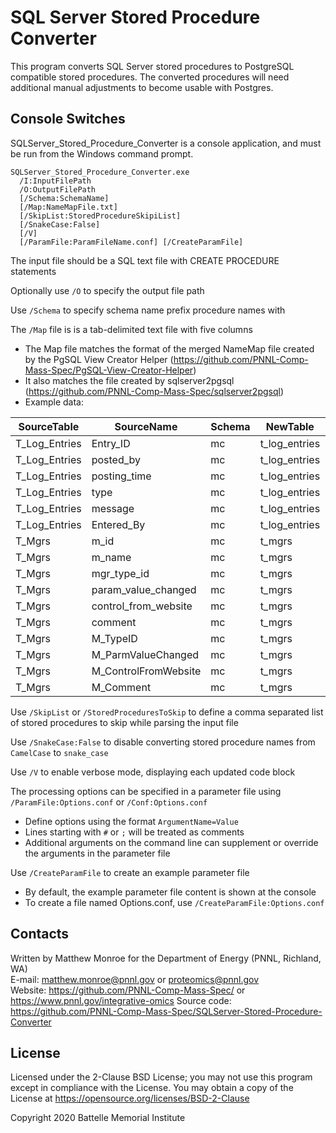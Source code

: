 # SQL Server Stored Procedure Converter

This program converts SQL Server stored procedures to PostgreSQL compatible stored procedures.
The converted procedures will need additional manual adjustments to become usable with Postgres.

## Console Switches

SQLServer_Stored_Procedure_Converter is a console application, and must be run from the Windows command prompt.

```
SQLServer_Stored_Procedure_Converter.exe
  /I:InputFilePath
  /O:OutputFilePath
  [/Schema:SchemaName]
  [/Map:NameMapFile.txt]
  [/SkipList:StoredProcedureSkipiList]
  [/SnakeCase:False]
  [/V]
  [/ParamFile:ParamFileName.conf] [/CreateParamFile]
```

The input file should be a SQL text file with CREATE PROCEDURE statements

Optionally use `/O` to specify the output file path

Use `/Schema` to specify schema name prefix procedure names with

The `/Map` file is is a tab-delimited text file with five columns
* The Map file matches the format of the merged NameMap file created by the PgSQL View Creator Helper (https://github.com/PNNL-Comp-Mass-Spec/PgSQL-View-Creator-Helper)
* It also matches the file created by sqlserver2pgsql (https://github.com/PNNL-Comp-Mass-Spec/sqlserver2pgsql)
* Example data:

| SourceTable   | SourceName           | Schema | NewTable        | NewName               |
|---------------|----------------------|--------|-----------------|-----------------------|
| T_Log_Entries | Entry_ID             | mc     | t_log_entries   | entry_id              |
| T_Log_Entries | posted_by            | mc     | t_log_entries   | posted_by             |
| T_Log_Entries | posting_time         | mc     | t_log_entries   | posting_time          |
| T_Log_Entries | type                 | mc     | t_log_entries   | type                  |
| T_Log_Entries | message              | mc     | t_log_entries   | message               |
| T_Log_Entries | Entered_By           | mc     | t_log_entries   | entered_by            |
| T_Mgrs        | m_id                 | mc     | t_mgrs          | mgr_id                |
| T_Mgrs        | m_name               | mc     | t_mgrs          | mgr_name              |
| T_Mgrs        | mgr_type_id          | mc     | t_mgrs          | mgr_type_id           |
| T_Mgrs        | param_value_changed  | mc     | t_mgrs          | param_value_changed   |
| T_Mgrs        | control_from_website | mc     | t_mgrs          | control_from_website  |
| T_Mgrs        | comment              | mc     | t_mgrs          | comment               |
| T_Mgrs        | M_TypeID             | mc     | t_mgrs          | mgr_type_id           |
| T_Mgrs        | M_ParmValueChanged   | mc     | t_mgrs          | param_value_changed   |
| T_Mgrs        | M_ControlFromWebsite | mc     | t_mgrs          | control_from_website  |
| T_Mgrs        | M_Comment            | mc     | t_mgrs          | comment               |

Use `/SkipList` or `/StoredProceduresToSkip` to define a comma separated list of stored procedures to skip while parsing the input file

Use `/SnakeCase:False` to disable converting stored procedure names from `CamelCase` to `snake_case`

Use `/V` to enable verbose mode, displaying each updated code block

The processing options can be specified in a parameter file using `/ParamFile:Options.conf` or `/Conf:Options.conf`
* Define options using the format `ArgumentName=Value`
* Lines starting with `#` or `;` will be treated as comments
* Additional arguments on the command line can supplement or override the arguments in the parameter file

Use `/CreateParamFile` to create an example parameter file
* By default, the example parameter file content is shown at the console
* To create a file named Options.conf, use `/CreateParamFile:Options.conf`

## Contacts

Written by Matthew Monroe for the Department of Energy (PNNL, Richland, WA) \
E-mail: matthew.monroe@pnnl.gov or proteomics@pnnl.gov\
Website: https://github.com/PNNL-Comp-Mass-Spec/ or https://www.pnnl.gov/integrative-omics
Source code: https://github.com/PNNL-Comp-Mass-Spec/SQLServer-Stored-Procedure-Converter

## License

Licensed under the 2-Clause BSD License; you may not use this program except
in compliance with the License.  You may obtain a copy of the License at
https://opensource.org/licenses/BSD-2-Clause

Copyright 2020 Battelle Memorial Institute
